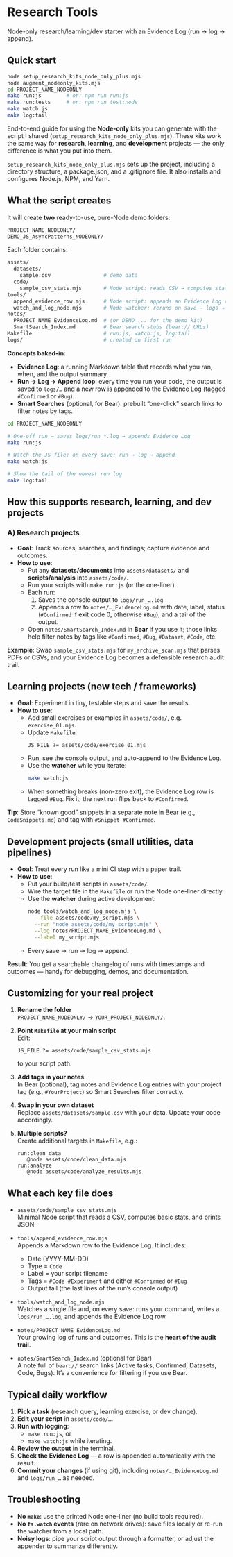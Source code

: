 # Research Tools

Node-only research/learning/dev starter with an Evidence Log (run → log → append).

## Quick start

```bash
node setup_research_kits_node_only_plus.mjs
node augment_nodeonly_kits.mjs
cd PROJECT_NAME_NODEONLY
make run:js        # or: npm run run:js
make run:tests     # or: npm run test:node
make watch:js
make log:tail

```

End-to-end guide for using the **Node-only** kits you can generate with the script I shared (`setup_research_kits_node_only_plus.mjs`). These kits work the same way for **research**, **learning**, and **development** projects — the only difference is what you put into them.

`setup_research_kits_node_only_plus.mjs` sets up the project, including a directory structure, a package.json, and a .gitignore file. It also installs and configures Node.js, NPM, and Yarn.

## What the script creates

It will create **two** ready-to-use, pure-Node demo folders:

```bash
PROJECT_NAME_NODEONLY/
DEMO_JS_AsyncPatterns_NODEONLY/
```

Each folder contains:

```bash
assets/
  datasets/
    sample.csv                 # demo data
  code/
    sample_csv_stats.mjs       # Node script: reads CSV → computes stats → prints JSON
tools/
  append_evidence_row.mjs      # Node script: appends an Evidence Log row
  watch_and_log_node.mjs       # Node watcher: reruns on save → logs → appends
notes/
  PROJECT_NAME_EvidenceLog.md  # (or DEMO_... for the demo kit)
  SmartSearch_Index.md         # Bear search stubs (bear:// URLs)
Makefile                       # run:js, watch:js, log:tail
logs/                          # created on first run
```

**Concepts baked-in:**

- **Evidence Log**: a running Markdown table that records what you ran, when, and the output summary.
- **Run → Log → Append loop**: every time you run your code, the output is saved to `logs/…` and a new row is appended to the Evidence Log (tagged `#Confirmed` or `#Bug`).
- **Smart Searches** (optional, for Bear): prebuilt “one-click” search links to filter notes by tags.

```bash
cd PROJECT_NAME_NODEONLY

# One-off run → saves logs/run_*.log → appends Evidence Log
make run:js

# Watch the JS file; on every save: run → log → append
make watch:js

# Show the tail of the newest run log
make log:tail
```

## How this supports research, learning, and dev projects

### A) Research projects

- **Goal**: Track sources, searches, and findings; capture evidence and outcomes.
- **How to use**:
  - Put any **datasets/documents** into `assets/datasets/` and **scripts/analysis** into `assets/code/`.
  - Run your scripts with `make run:js` (or the one-liner).
  - Each run:
    1. Saves the console output to `logs/run_….log`
    2. Appends a row to `notes/…_EvidenceLog.md` with date, label, status (`#Confirmed` if exit code 0, otherwise `#Bug`), and a tail of the output.
  - Open `notes/SmartSearch_Index.md` in **Bear** if you use it; those links help filter notes by tags like `#Confirmed`, `#Bug`, `#Dataset`, `#Code`, etc.

**Example**: Swap `sample_csv_stats.mjs` for `my_archive_scan.mjs` that parses PDFs or CSVs, and your Evidence Log becomes a defensible research audit trail.

## Learning projects (new tech / frameworks)

- **Goal**: Experiment in tiny, testable steps and save the results.
- **How to use**:
  - Add small exercises or examples in `assets/code/`, e.g. `exercise_01.mjs`.
  - Update `Makefile`:
    ```make
    JS_FILE ?= assets/code/exercise_01.mjs
    ```
  - Run, see the console output, and auto-append to the Evidence Log.
  - Use the **watcher** while you iterate:
    ```bash
    make watch:js
    ```
  - When something breaks (non-zero exit), the Evidence Log row is tagged `#Bug`. Fix it; the next run flips back to `#Confirmed`.

**Tip**: Store “known good” snippets in a separate note in Bear (e.g., `CodeSnippets.md`) and tag with `#Snippet #Confirmed`.

## Development projects (small utilities, data pipelines)

- **Goal**: Treat every run like a mini CI step with a paper trail.
- **How to use**:
  - Put your build/test scripts in `assets/code/`.
  - Wire the target file in the `Makefile` or run the Node one-liner directly.
  - Use the **watcher** during active development:
    ```bash
    node tools/watch_and_log_node.mjs \
      --file assets/code/my_script.mjs \
      --run "node assets/code/my_script.mjs" \
      --log notes/PROJECT_NAME_EvidenceLog.md \
      --label my_script.mjs
    ```
  - Every save → run → log → append.

**Result**: You get a searchable changelog of runs with timestamps and outcomes — handy for debugging, demos, and documentation.

## Customizing for your real project

1. **Rename the folder**  
   `PROJECT_NAME_NODEONLY/` → `YOUR_PROJECT_NODEONLY/`.

2. **Point `Makefile` at your main script**  
   Edit:

   ```make
   JS_FILE ?= assets/code/sample_csv_stats.mjs
   ```

   to your script path.

3. **Add tags in your notes**  
   In Bear (optional), tag notes and Evidence Log entries with your project tag
   (e.g., `#YourProject`) so Smart Searches filter correctly.

4. **Swap in your own dataset**  
   Replace `assets/datasets/sample.csv` with your data. Update your code accordingly.

5. **Multiple scripts?**  
   Create additional targets in `Makefile`, e.g.:

   ```make
   run:clean_data
      @node assets/code/clean_data.mjs
   run:analyze
      @node assets/code/analyze_results.mjs
   ```

## What each key file does

- `assets/code/sample_csv_stats.mjs`  
  Minimal Node script that reads a CSV, computes basic stats, and prints JSON.

- `tools/append_evidence_row.mjs`  
  Appends a Markdown row to the Evidence Log. It includes:

  - Date (YYYY-MM-DD)
  - Type = `Code`
  - Label = your script filename
  - Tags = `#Code #Experiment` and either `#Confirmed` or `#Bug`
  - Output tail (the last lines of the run’s console output)

- `tools/watch_and_log_node.mjs`  
   Watches a single file and, on every save: runs your command, writes a
  `logs/run_….log`, and appends the Evidence Log row.

- `notes/PROJECT_NAME_EvidenceLog.md`  
  Your growing log of runs and outcomes. This is the **heart of the audit trail**.

- `notes/SmartSearch_Index.md` (optional for Bear)  
   A note full of `bear://` search links (Active tasks, Confirmed,
  Datasets, Code, Bugs). It’s a convenience for filtering if you use Bear.

## Typical daily workflow

1. **Pick a task** (research query, learning exercise, or dev change).
2. **Edit your script** in `assets/code/…`.
3. **Run with logging**:
   - `make run:js`, or
   - `make watch:js` while iterating.
4. **Review the output** in the terminal.
5. **Check the Evidence Log** — a row is appended automatically with the result.
6. **Commit your changes** (if using git), including
   `notes/…_EvidenceLog.md` and `logs/run_…` as needed.

## Troubleshooting

- **No `make`**: use the printed Node one-liner (no build tools required).
- **No `fs.watch` events** (rare on network drives):
  save files locally or re-run the watcher from a local path.
- **Noisy logs**: pipe your script output through a formatter,
  or adjust the appender to summarize differently.
